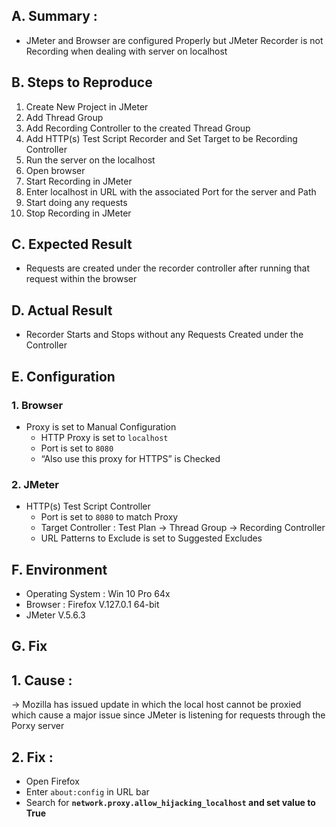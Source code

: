 ## A. Summary :

- JMeter and Browser are configured Properly but JMeter Recorder is not Recording when dealing with server on localhost

## B. Steps to Reproduce

1. Create New Project in JMeter
2. Add Thread Group
3. Add Recording Controller to the created Thread Group
4. Add HTTP(s) Test Script Recorder and Set Target to be Recording Controller
5. Run the server on the  localhost
6. Open browser 
7. Start Recording in JMeter
8. Enter localhost in URL with the associated Port for the server and Path
9. Start doing any requests 
10. Stop Recording in JMeter

## C. Expected Result

- Requests are created under the recorder controller after running that request within the browser

## D. Actual Result

- Recorder Starts and Stops without any Requests Created under the Controller

## E. Configuration

### 1. Browser

- Proxy is set to Manual Configuration
    - HTTP Proxy is set to `localhost`
    - Port is set to `8080`
    - “Also use this proxy for HTTPS” is Checked

### 2. JMeter

- HTTP(s) Test Script Controller
    - Port is set to `8080` to match Proxy
    - Target Controller : Test Plan  → Thread Group → Recording Controller
    - URL Patterns to Exclude is set to Suggested Excludes

## F. Environment

- Operating System : Win 10 Pro 64x
- Browser : Firefox V.127.0.1 64-bit
- JMeter V.5.6.3

## G. Fix

## 1. Cause :

→ Mozilla has issued update in which the local host cannot be proxied which cause a major issue since JMeter is listening for requests through the Porxy server

## 2. Fix :

- Open Firefox
- Enter `about:config` in URL bar
- Search for **`network.proxy.allow_hijacking_localhost` and set value to True**

